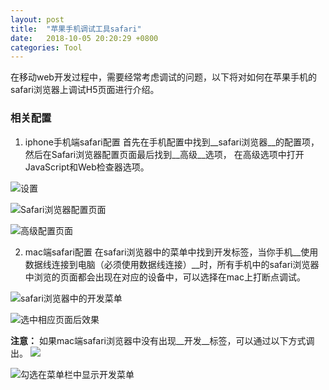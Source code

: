 ```yaml
---
layout: post
title:  "苹果手机调试工具safari"
date:   2018-10-05 20:20:29 +0800
categories: Tool
---
```


在移动web开发过程中，需要经常考虑调试的问题，以下将对如何在苹果手机的safari浏览器上调试H5页面进行介绍。

### 相关配置

1. iphone手机端safari配置
首先在手机配置中找到__safari浏览器__的配置项，然后在Safari浏览器配置页面最后找到__高级__选项， 在高级选项中打开JavaScript和Web检查器选项。

![设置](https://upload-images.jianshu.io/upload_images/5796375-608167b524d1499a.jpeg?imageMogr2/auto-orient/strip%7CimageView2/2/w/320)

![Safari浏览器配置页面](https://upload-images.jianshu.io/upload_images/5796375-21d16d80d598bd94.jpeg?imageMogr2/auto-orient/strip%7CimageView2/2/w/320)

![高级配置页面](https://upload-images.jianshu.io/upload_images/5796375-16b2206f98985621.jpeg?imageMogr2/auto-orient/strip%7CimageView2/2/w/320)

2. mac端safari配置
在safari浏览器中的菜单中找到开发标签，当你手机__使用数据线连接到电脑（必须使用数据线连接）__时，所有手机中的safari浏览器中浏览的页面都会出现在对应的设备中，可以选择在mac上打断点调试。

![safari浏览器中的开发菜单](https://upload-images.jianshu.io/upload_images/5796375-960151d799811d87.png?imageMogr2/auto-orient/strip%7CimageView2/2/w/480)

![选中相应页面后效果](https://upload-images.jianshu.io/upload_images/5796375-beea7ff732ebb0ab.png?imageMogr2/auto-orient/strip%7CimageView2/2/w/1240)

__注意：__ 如果mac端safari浏览器中没有出现__开发__标签，可以通过以下方式调出。
![](https://upload-images.jianshu.io/upload_images/5796375-87b17e93494f382e.png?imageMogr2/auto-orient/strip%7CimageView2/2/w/1240)


![勾选在菜单栏中显示开发菜单](https://upload-images.jianshu.io/upload_images/5796375-d29c32d266837a60.jpeg?imageMogr2/auto-orient/strip%7CimageView2/2/w/1240)
